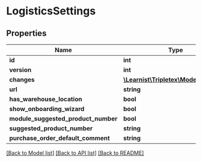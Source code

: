 # LogisticsSettings

## Properties
Name | Type | Description | Notes
------------ | ------------- | ------------- | -------------
**id** | **int** |  | [optional] 
**version** | **int** |  | [optional] 
**changes** | [**\Learnist\Tripletex\Model\Change[]**](Change.md) |  | [optional] 
**url** | **string** |  | [optional] 
**has_warehouse_location** | **bool** |  | [optional] 
**show_onboarding_wizard** | **bool** |  | [optional] 
**module_suggested_product_number** | **bool** |  | [optional] 
**suggested_product_number** | **string** |  | [optional] 
**purchase_order_default_comment** | **string** |  | [optional] 

[[Back to Model list]](../../README.md#documentation-for-models) [[Back to API list]](../../README.md#documentation-for-api-endpoints) [[Back to README]](../../README.md)

